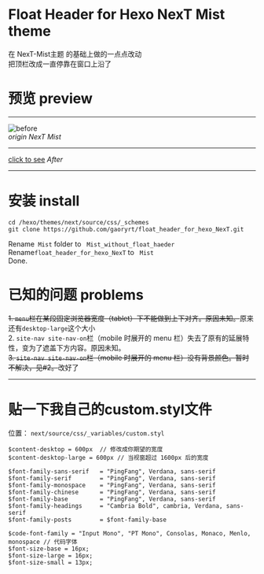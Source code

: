 # Float Header for Hexo NexT Mist theme
在 NexT-Mist主题 的基础上做的一点点改动  
把顶栏改成一直停靠在窗口上沿了 
# 预览 preview
***
![before](http://ww3.sinaimg.cn/large/a243ad6cjw1exaa8z4itgj20se0qztay.jpg)  
*origin NexT Mist*
***
[click to see](http://gaoryrt.github.io)
*After*
***
# 安装 install
```
cd /hexo/themes/next/source/css/_schemes
git clone https://github.com/gaoryrt/float_header_for_hexo_NexT.git
```
  

Rename` Mist` folder to ` Mist_without_float_haeder`  
Rename`float_header_for_hexo_NexT` to ` Mist`  
Done.  
# 已知的问题 problems
~~1. `menu`栏在某段固定浏览器宽度（tablet）下不能做到上下对齐。原因未知。~~原来还有`desktop-large`这个大小  
2. `site-nav site-nav-on`栏（mobile 时展开的 menu 栏）失去了原有的延展特性，变为了遮盖下方内容。原因未知。  
~~3. `site-nav site-nav-on`栏（mobile 时展开的 menu 栏）没有背景颜色。暂时不解决，见#2。~~改好了  

***
# 贴一下我自己的custom.styl文件
位置： `next/source/css/_variables/custom.styl`  
```
$content-desktop = 600px  // 修改成你期望的宽度
$content-desktop-large = 600px // 当视窗超过 1600px 后的宽度

$font-family-sans-serif   = "PingFang", Verdana, sans-serif
$font-family-serif        = "PingFang", Verdana, sans-serif
$font-family-monospace    = "PingFang", Verdana, sans-serif
$font-family-chinese      = "PingFang", Verdana, sans-serif
$font-family-base         = "PingFang", Verdana, sans-serif
$font-family-headings     = "Cambria Bold", cambria, Verdana, sans-serif
$font-family-posts        = $font-family-base

$code-font-family = "Input Mono", "PT Mono", Consolas, Monaco, Menlo, monospace // 代码字体
$font-size-base = 16px;
$font-size-large = 16px;
$font-size-small = 13px;
```